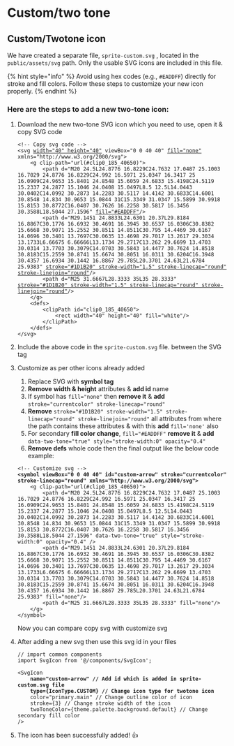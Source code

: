 # Custom/two tone

## Custom/Twotone icon

We have created a separate file, `sprite-custom.svg` , located in the `public/assets/svg` path. Only the usable SVG icons are included in this file.

{% hint style="info" %}
Avoid using hex codes (e.g., `#EADDFF`) directly for stroke and fill colors. Follow these steps to customize your new icon properly.
{% endhint %}

### Here are the steps to add a new two-tone icon:

1.  Download the new two-tone SVG icon which you need to use, open it & copy SVG code

    <pre class="language-svg" data-overflow="wrap"><code class="lang-svg">&#x3C;!-- Copy svg code -->
    &#x3C;svg <a data-footnote-ref href="#user-content-fn-1">width="40" height="40"</a> viewBox="0 0 40 40" <a data-footnote-ref href="#user-content-fn-1">fill="none"</a> xmlns="http://www.w3.org/2000/svg">
        &#x3C;g clip-path="url(#clip0_185_40650)">
            &#x3C;path d="M20 24.5L24.8776 16.8229C24.7632 17.0487 25.1003 16.7029 24.8776 16.8229C24.992 16.5971 25.0347 16.3417 25 16.0909C24.9653 15.8401 24.8548 15.6059 24.6833 15.4198C24.5119 15.2337 24.2877 15.1046 24.0408 15.0497L8.5 12.5L14.0443 30.0402C14.0992 30.2873 14.2283 30.5117 14.4142 30.6833C14.6001 30.8548 14.834 30.9653 15.0844 31C15.3349 31.0347 15.5899 30.9918 15.8153 30.8772C16.0407 30.7626 16.2258 30.5817 16.3456 30.3588L18.5044 27.1596" <a data-footnote-ref href="#user-content-fn-1">fill="#EADDFF"</a>/>
            &#x3C;path d="M29.1451 24.8833L24.6301 20.37L29.8184 16.8867C30.1776 16.6932 30.4691 16.3945 30.6537 16.0306C30.8382 15.6668 30.9071 15.2552 30.8511 14.8511C30.795 14.4469 30.6167 14.0696 30.3401 13.7697C30.0635 13.4698 29.7017 13.2617 29.3034 13.1733L6.66675 6.66666L13.1734 29.2717C13.262 29.6699 13.4703 30.0314 13.7703 30.3079C14.0703 30.5843 14.4477 30.7624 14.8518 30.8183C15.2559 30.8741 15.6674 30.8051 16.0311 30.6204C16.3948 30.4357 16.6934 30.1442 16.8867 29.785L20.3701 24.63L21.6784 25.9383" <a data-footnote-ref href="#user-content-fn-1">stroke="#1D1B20" stroke-width="1.5" stroke-linecap="round" stroke-linejoin="round"</a>/>
            &#x3C;path d="M25 31.6667L28.3333 35L35 28.3333" <a data-footnote-ref href="#user-content-fn-1">stroke="#1D1B20" stroke-width="1.5" stroke-linecap="round" stroke-linejoin="round"</a>/>
        &#x3C;/g>
        &#x3C;defs>
            &#x3C;clipPath id="clip0_185_40650">
                &#x3C;rect width="40" height="40" fill="white"/>
            &#x3C;/clipPath>
        &#x3C;/defs>
    &#x3C;/svg>
    </code></pre>
2. Include the above code in the `sprite-custom.svg` file. between the SVG tag
3.  Customize as per other icons already added

    1. Replace SVG with **symbol tag**
    2. **Remove** **width & height** attributes & **add id** name&#x20;
    3. If symbol has `fill="none"` then **remove it** & **add** `stroke="currentcolor" stroke-linecap="round"`
    4. **Remove** `stroke="#1D1B20" stroke-width="1.5" stroke-linecap="round" stroke-linejoin="round"` all attributes from where the path contains these attributes & with this **add** `fill='none'` also
    5. For secondary **fill color change**, `fill="#EADDFF"` **remove it** & **add** `data-two-tone="true" style="stroke-width:0" opacity="0.4"`
    6. **Remove defs** whole code then the final output like the below code example:

    <pre class="language-svg" data-title="sprite-custom.svg file" data-overflow="wrap"><code class="lang-svg">&#x3C;!-- Customize svg -->
    <strong>&#x3C;symbol viewBox="0 0 40 40" id="custom-arrow" stroke="currentcolor" stroke-linecap="round" xmlns="http://www.w3.org/2000/svg">
    </strong>    &#x3C;g clip-path="url(#clip0_185_40650)">
            &#x3C;path d="M20 24.5L24.8776 16.8229C24.7632 17.0487 25.1003 16.7029 24.8776 16.8229C24.992 16.5971 25.0347 16.3417 25 16.0909C24.9653 15.8401 24.8548 15.6059 24.6833 15.4198C24.5119 15.2337 24.2877 15.1046 24.0408 15.0497L8.5 12.5L14.0443 30.0402C14.0992 30.2873 14.2283 30.5117 14.4142 30.6833C14.6001 30.8548 14.834 30.9653 15.0844 31C15.3349 31.0347 15.5899 30.9918 15.8153 30.8772C16.0407 30.7626 16.2258 30.5817 16.3456 30.3588L18.5044 27.1596" data-two-tone="true" style="stroke-width:0" opacity="0.4" />
            &#x3C;path d="M29.1451 24.8833L24.6301 20.37L29.8184 16.8867C30.1776 16.6932 30.4691 16.3945 30.6537 16.0306C30.8382 15.6668 30.9071 15.2552 30.8511 14.8511C30.795 14.4469 30.6167 14.0696 30.3401 13.7697C30.0635 13.4698 29.7017 13.2617 29.3034 13.1733L6.66675 6.66666L13.1734 29.2717C13.262 29.6699 13.4703 30.0314 13.7703 30.3079C14.0703 30.5843 14.4477 30.7624 14.8518 30.8183C15.2559 30.8741 15.6674 30.8051 16.0311 30.6204C16.3948 30.4357 16.6934 30.1442 16.8867 29.785L20.3701 24.63L21.6784 25.9383" fill="none"/>
            &#x3C;path d="M25 31.6667L28.3333 35L35 28.3333" fill="none"/>
        &#x3C;/g>
    &#x3C;/symbol>
    </code></pre>



    Now you can compare copy svg with customize svg&#x20;
4.  After adding a new svg then use this svg id in your files

    <pre class="language-typescript" data-title="Pricing2.tsx"><code class="lang-typescript">// import common components
    import SvgIcon from '@/components/SvgIcon';

    &#x3C;SvgIcon
    <strong>    name="custom-arrow" // Add id which is added in sprite-custom.svg file
    </strong><strong>    type={IconType.CUSTOM} // Change icon type for twotone icon
    </strong>    color="primary.main" // Change outline color of icon
        stroke={3} // Change stroke width of the icon
        twoToneColor={theme.palette.background.default} // Change secondary fill color
    />
    </code></pre>
5. The icon has been successfully added! 👍

[^1]: 
